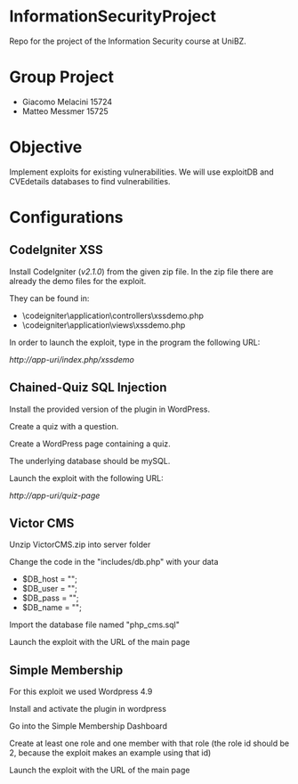 # InformationSecurityProject
Repo for the project of the Information Security course at UniBZ.

# Group Project
- Giacomo Melacini	15724
- Matteo Messmer      15725

# Objective
Implement exploits for existing vulnerabilities.
We will use exploitDB and CVEdetails databases to find vulnerabilities.

# Configurations

## CodeIgniter XSS

Install CodeIgniter (*v2.1.0*) from the given zip file. In the zip file there are already the demo files for the exploit. 

They can be found in:

- \codeigniter\application\controllers\xssdemo.php
- \codeigniter\application\views\xssdemo.php

In order to launch the exploit, type in the program the following URL:

*http://app-uri/index.php/xssdemo*

## Chained-Quiz SQL Injection

Install the provided version of the plugin in WordPress.

Create a quiz with a question.

Create a WordPress page containing a quiz.

The underlying database should be mySQL.

Launch the exploit with the following URL:

*http://app-uri/quiz-page*

## Victor CMS
Unzip VictorCMS.zip into server folder

Change the code in the "includes/db.php" with your data

- $DB_host = ""; 
- $DB_user = ""; 
- $DB_pass = ""; 
- $DB_name = "";

Import the database file named "php_cms.sql"

Launch the exploit with the URL of the main page

## Simple Membership
For this exploit we used Wordpress 4.9

Install and activate the plugin in wordpress

Go into the Simple Membership Dashboard

Create at least one role and one member with that role (the role id should be 2, because the exploit makes an example using that id)

Launch the exploit with the URL of the main page